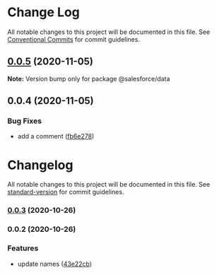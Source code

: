 # Change Log

All notable changes to this project will be documented in this file.
See [Conventional Commits](https://conventionalcommits.org) for commit guidelines.

## [0.0.5](https://github.com/salesforcecli/data/compare/@salesforce/data@0.0.4...@salesforce/data@0.0.5) (2020-11-05)

**Note:** Version bump only for package @salesforce/data





## 0.0.4 (2020-11-05)


### Bug Fixes

* add a comment ([fb6e278](https://github.com/salesforcecli/data/commit/fb6e2783e34acdf53fdb486f31c8b3a666de3e27))





# Changelog

All notable changes to this project will be documented in this file. See [standard-version](https://github.com/conventional-changelog/standard-version) for commit guidelines.

### [0.0.3](https://github.com/salesforcecli/data/compare/@salesforce/data@0.0.2...@salesforce/data@0.0.3) (2020-10-26)

### 0.0.2 (2020-10-26)


### Features

* update names ([43e22cb](https://github.com/salesforcecli/data/commit/43e22cb0b8a90b2d7a3c07e2eaa890eea2d6cfe2))
